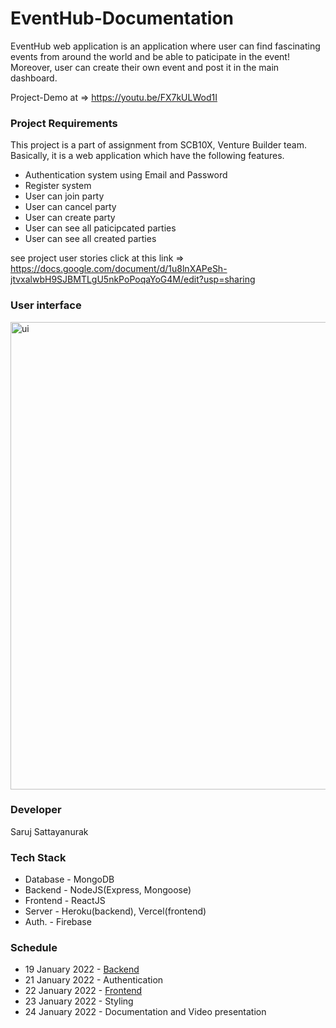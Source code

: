 # EventHub-Documentation

EventHub web application is an application where user can find fascinating events from around the world and be able to paticipate in the event! Moreover, user can create their own event and post it in the main dashboard.

Project-Demo at => https://youtu.be/FX7kULWod1I

### Project Requirements

This project is a part of assignment from SCB10X, Venture Builder team. Basically, it is a web application which have the following features.

* Authentication system using Email and Password
* Register system
* User can join party
* User can cancel party
* User can create party
* User can see all paticipcated parties
* User can see all created parties

see project user stories click at this link => https://docs.google.com/document/d/1u8lnXAPeSh-jtvxalwbH9SJBMTLgU5nkPoPoqaYoG4M/edit?usp=sharing

### User interface

<img width="748" alt="ui" src="https://user-images.githubusercontent.com/59832457/150702258-8be1e5cb-1246-40b4-9bdd-a807997e735a.png">

### Developer

Saruj Sattayanurak

### Tech Stack

* Database - MongoDB
* Backend  - NodeJS(Express, Mongoose)
* Frontend - ReactJS
* Server   - Heroku(backend), Vercel(frontend)
* Auth.    - Firebase

### Schedule

* 19 January 2022 - [Backend](https://github.com/EventHub-WebApplication/EventHub-BackEnd/projects/1)
* 21 January 2022 - Authentication
* 22 January 2022 - [Frontend](https://github.com/EventHub-WebApplication/EventHub-FrontEnd/projects/1)
* 23 January 2022 - Styling
* 24 January 2022 - Documentation and Video presentation




